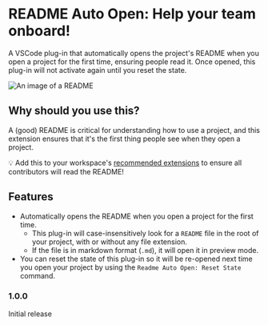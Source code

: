 # README Auto Open: Help your team onboard!

A VSCode plug-in that automatically opens the project's README when you open a project for the first time, ensuring people read it. Once opened, this plug-in will not activate again until you reset the state.

![An image of a README](https://media.githubusercontent.com/media/sander1095/vscode-readme-auto-open/add-readme/resources/readme-dark.png)

## Why should you use this?
A (good) README is critical for understanding how to use a project, and this extension ensures that it's the first thing people see when they open a project.

💡 Add this to your workspace's [recommended extensions](https://code.visualstudio.com/docs/editor/extension-marketplace#_workspace-recommended-extensions) to ensure all contributors will read the README!
## Features

- Automatically opens the README when you open a project for the first time.
  - This plug-in will case-insensitively look for a `README` file in the root of your project, with or without any file extension.
  - If the file is in markdown format (`.md`), it will open it in preview mode.
- You can reset the state of this plug-in so it will be re-opened next time you open your project by using the `Readme Auto Open: Reset State` command.

### 1.0.0

Initial release
